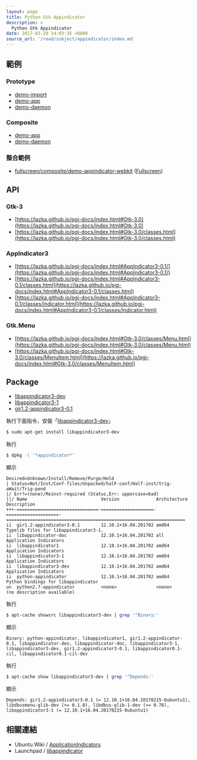 ```yaml
---
layout: page
title: Python Gtk Appindicator
description: >
  Python Gtk Appindicator
date: 2017-03-29 14:03:35 +0800
source_url: '/read/subject/appindicator/index.md'
---
```



## 範例

### Prototype

* [demo-import](https://github.com/foreachsam/book-lang-python/blob/gh-pages/example/subject/appindicator/prototype/demo-import/main.py)
* [demo-app](https://github.com/foreachsam/book-lang-python/blob/gh-pages/example/subject/appindicator/prototype/demo-app/main.py)
* [demo-daemon](https://github.com/foreachsam/book-lang-python/blob/gh-pages/example/subject/appindicator/prototype/demo-daemon/main.py)

### Composite

* [demo-app](https://github.com/foreachsam/book-lang-python/blob/gh-pages/example/subject/appindicator/composite/demo-app/main.py)
* [demo-daemon](https://github.com/foreachsam/book-lang-python/blob/gh-pages/example/subject/appindicator/composite/demo-daemon/main.py)

### 整合範例

* [fullscreen/composite/demo-appindicator-webkit](https://github.com/foreachsam/book-lang-python/blob/gh-pages/example/subject/fullscreen/composite/demo-appindicator-webkit/main.py) ([Fullscreen](https://foreachsam.github.io/book-lang-python/read/subject/fullscreen/))

## API

### Gtk-3

* [https://lazka.github.io/pgi-docs/index.html#Gtk-3.0](https://lazka.github.io/pgi-docs/index.html#Gtk-3.0)
* [https://lazka.github.io/pgi-docs/index.html#Gtk-3.0/classes.html](https://lazka.github.io/pgi-docs/index.html#Gtk-3.0/classes.html)

### AppIndicator3

* [https://lazka.github.io/pgi-docs/index.html#AppIndicator3-0.1/](https://lazka.github.io/pgi-docs/index.html#AppIndicator3-0.1/)
* [https://lazka.github.io/pgi-docs/index.html#AppIndicator3-0.1/classes.html](https://lazka.github.io/pgi-docs/index.html#AppIndicator3-0.1/classes.html)
* [https://lazka.github.io/pgi-docs/index.html#AppIndicator3-0.1/classes/Indicator.html](https://lazka.github.io/pgi-docs/index.html#AppIndicator3-0.1/classes/Indicator.html)

### Gtk.Menu

* [https://lazka.github.io/pgi-docs/index.html#Gtk-3.0/classes/Menu.html](https://lazka.github.io/pgi-docs/index.html#Gtk-3.0/classes/Menu.html)
* [https://lazka.github.io/pgi-docs/index.html#Gtk-3.0/classes/MenuItem.html](https://lazka.github.io/pgi-docs/index.html#Gtk-3.0/classes/MenuItem.html)

## Package

* [libappindicator3-dev](http://packages.ubuntu.com/xenial/libappindicator3-dev)
* [libappindicator3-1](http://packages.ubuntu.com/xenial/libappindicator3-1)
* [gir1.2-appindicator3-0.1](http://packages.ubuntu.com/xenial/gir1.2-appindicator3-0.1)


執行下面指令，安裝「[libappindicator3-dev](http://packages.ubuntu.com/xenial/libappindicator3-dev)」

``` sh
$ sudo apt-get install libappindicator3-dev
```

執行

``` sh
$ dpkg -l '*appindicator*'
```

顯示

```
Desired=Unknown/Install/Remove/Purge/Hold
| Status=Not/Inst/Conf-files/Unpacked/halF-conf/Half-inst/trig-aWait/Trig-pend
|/ Err?=(none)/Reinst-required (Status,Err: uppercase=bad)
||/ Name                            Version              Architecture         Description
+++-===============================-====================-====================-====================================================================
ii  gir1.2-appindicator3-0.1        12.10.1+16.04.201702 amd64                Typelib files for libappindicator3-1.
ii  libappindicator-doc             12.10.1+16.04.201702 all                  Application Indicators
ii  libappindicator1                12.10.1+16.04.201702 amd64                Application Indicators
ii  libappindicator3-1              12.10.1+16.04.201702 amd64                Application Indicators
ii  libappindicator3-dev            12.10.1+16.04.201702 amd64                Application Indicators
ii  python-appindicator             12.10.1+16.04.201702 amd64                Python bindings for libappindicator
un  python2.7-appindicator          <none>               <none>               (no description available)
```



執行

``` sh
$ apt-cache showsrc libappindicator3-dev | grep '^Binary:'
```

顯示

```
Binary: python-appindicator, libappindicator1, gir1.2-appindicator-0.1, libappindicator-dev, libappindicator-doc, libappindicator3-1, libappindicator3-dev, gir1.2-appindicator3-0.1, libappindicator0.1-cil, libappindicator0.1-cil-dev
```

執行

``` sh
$ apt-cache show libappindicator3-dev | grep '^Depends:'
```

顯示

```
Depends: gir1.2-appindicator3-0.1 (= 12.10.1+16.04.20170215-0ubuntu1), libdbusmenu-glib-dev (>= 0.1.8), libdbus-glib-1-dev (>= 0.76), libappindicator3-1 (= 12.10.1+16.04.20170215-0ubuntu1)
```

## 相關連結

* Ubuntu Wiki / [ApplicationIndicators](https://wiki.ubuntu.com/DesktopExperienceTeam/ApplicationIndicators)
* Launchpad / [libappindicator](https://launchpad.net/libappindicator)
